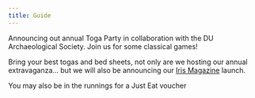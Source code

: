 ```yaml
---
title: Guide
---
```

Announcing out annual Toga Party in collaboration with the DU Archaeological Society. Join us for some classical games!

Bring your best togas and bed sheets, not only are we hosting our annual extravaganza... but we will also be announcing our [Iris Magazine](https://issuu.com/iristr) launch. 

You may also be in the runnings for a Just Eat voucher